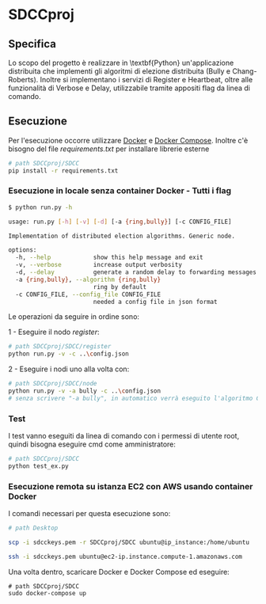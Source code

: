 # SDCCproj

## Specifica

Lo scopo del progetto è realizzare in \textbf{Python} un'applicazione distribuita che implementi gli algoritmi di elezione distribuita (Bully e Chang-Roberts).
Inoltre si implementano i servizi di Register e Heartbeat, oltre alle funzionalità di Verbose e Delay, utilizzabile tramite appositi flag da linea di comando.

## Esecuzione

Per l'esecuzione occorre utilizzare [Docker](https://www.docker.com/) e [Docker Compose](https://docs.docker.com/compose/). Inoltre c'è bisogno del file _requirements.txt_ per installare librerie esterne

```bash
# path SDCCproj/SDCC
pip install -r requirements.txt
```

### Esecuzione in locale senza container Docker - Tutti i flag

```bash
$ python run.py -h                                                     

usage: run.py [-h] [-v] [-d] [-a {ring,bully}] [-c CONFIG_FILE]

Implementation of distributed election algorithms. Generic node.

options:
  -h, --help            show this help message and exit
  -v, --verbose         increase output verbosity
  -d, --delay           generate a random delay to forwarding messages
  -a {ring,bully}, --algorithm {ring,bully}
                        ring by default
  -c CONFIG_FILE, --config_file CONFIG_FILE
                        needed a config file in json format
```

Le operazioni da seguire in ordine sono:

1 - Eseguire il nodo _register_:

```bash
# path SDCCproj/SDCC/register
python run.py -v -c ..\config.json
```

2 - Eseguire i nodi uno alla volta con:

```bash
# path SDCCproj/SDCC/node
python run.py -v -a bully -c ..\config.json
# senza scrivere "-a bully", in automatico verrà eseguito l'algoritmo Chang-Roberts
```

### Test

I test vanno eseguiti da linea di comando con i permessi di utente root, quindi bisogna eseguire cmd come amministratore:

```python
# path SDCCproj/SDCC
python test_ex.py
```

### Esecuzione remota su istanza EC2 con AWS usando container Docker

I comandi necessari per questa esecuzione sono:

```bash
# path Desktop

scp -i sdcckeys.pem -r SDCCproj/SDCC ubuntu@ip_instance:/home/ubuntu

ssh -i sdcckeys.pem ubuntu@ec2-ip.instance.compute-1.amazonaws.com
```

Una volta dentro, scaricare Docker e Docker Compose ed eseguire:

```
# path SDCCproj/SDCC
sudo docker-compose up
```
